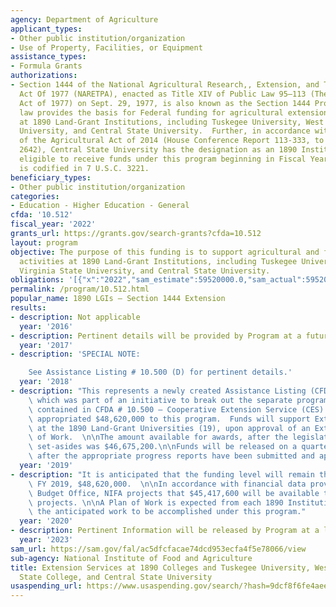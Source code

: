 ```yaml
---
agency: Department of Agriculture
applicant_types:
- Other public institution/organization
- Use of Property, Facilities, or Equipment
assistance_types:
- Formula Grants
authorizations:
- Section 1444 of the National Agricultural Research,, Extension, and Teaching Policy
  Act Of 1977 (NARETPA), enacted as Title XIV of Public Law 95–113 (The Food and Agriculture
  Act of 1977) on Sept. 29, 1977, is also known as the Section 1444 Program. This
  law provides the basis for Federal funding for agricultural extension activities
  at 1890 Land-Grant Institutions, including Tuskegee University, West Virginia State
  University, and Central State University.  Further, in accordance with Section 7129
  of the Agricultural Act of 2014 (House Conference Report 113-333, to accompany H.R.
  2642), Central State University has the designation as an 1890 Institution and is
  eligible to receive funds under this program beginning in Fiscal Year 2016.  It
  is codified in 7 U.S.C. 3221.
beneficiary_types:
- Other public institution/organization
categories:
- Education - Higher Education - General
cfda: '10.512'
fiscal_year: '2022'
grants_url: https://grants.gov/search-grants?cfda=10.512
layout: program
objective: The purpose of this funding is to support agricultural and forestry extension
  activities at 1890 Land-Grant Institutions, including Tuskegee University, West
  Virginia State University, and Central State University.
obligations: '[{"x":"2022","sam_estimate":59520000.0,"sam_actual":59520000.0,"usa_spending_actual":60791690.92},{"x":"2023","sam_estimate":62400000.0,"sam_actual":0.0,"usa_spending_actual":69092174.23},{"x":"2024","sam_estimate":69120000.0,"sam_actual":0.0,"usa_spending_actual":69028064.98}]'
permalink: /program/10.512.html
popular_name: 1890 LGIs – Section 1444 Extension
results:
- description: Not applicable
  year: '2016'
- description: Pertinent details will be provided by Program at a future date.
  year: '2017'
- description: 'SPECIAL NOTE:

    See Assistance Listing # 10.500 (D) for pertinent details.'
  year: '2018'
- description: "This represents a newly created Assistance Listing (CFDA) number,\
    \ which was part of an initiative to break out the separate programs formerly\
    \ contained in CFDA # 10.500 – Cooperative Extension Service (CES). \n\nCongress\
    \ appropriated $48,620,000 to this program.  Funds will support Extension activities\
    \ at the 1890 Land-Grant Universities (19), upon approval of an Extension Plan\
    \ of Work.  \n\nThe amount available for awards, after the legislatively authorized/mandated\
    \ set-asides was $46,675,200.\n\nFunds will be released on a quarterly basis and\
    \ after the appropriate progress reports have been submitted and approved."
  year: '2019'
- description: "It is anticipated that the funding level will remain the same as in\
    \ FY 2019, $48,620,000.  \n\nIn accordance with financial data provided by the\
    \ Budget Office, NIFA projects that $45,417,600 will be available to fund similar\
    \ projects. \n\nA Plan of Work is expected from each 1890 Institution describing\
    \ the anticipated work to be accomplished under this program."
  year: '2020'
- description: Pertinent Information will be released by Program at a later date.
  year: '2023'
sam_url: https://sam.gov/fal/ac5dfcfacae74dcd953ecfa4f5e78066/view
sub-agency: National Institute of Food and Agriculture
title: Extension Services at 1890 Colleges and Tuskegee University, West Virginia
  State College, and Central State University
usaspending_url: https://www.usaspending.gov/search/?hash=9dcf8f6fe4aee5807bd5f252b248a5f5
---
```

